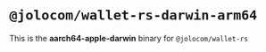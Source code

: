 # `@jolocom/wallet-rs-darwin-arm64`

This is the **aarch64-apple-darwin** binary for `@jolocom/wallet-rs`
